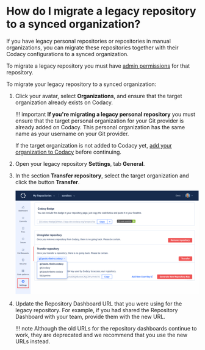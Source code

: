 # How do I migrate a legacy repository to a synced organization?

If you have legacy personal repositories or repositories in manual organizations, you can migrate these repositories together with their Codacy configurations to a synced organization.

To migrate a legacy repository you must have [admin permissions](../../organizations/manual-organizations/administrative-permissions.md) for that repository.

To migrate your legacy repository to a synced organization:

1.  Click your avatar, select **Organizations**, and ensure that the target organization already exists on Codacy.

    !!! important
        **If you're migrating a legacy personal repository** you must ensure that the target personal organization for your Git provider is already added on Codacy. This personal organization has the same name as your username on your Git provider.

    If the target organization is not added to Codacy yet, [add your organization to Codacy](../../organizations/what-are-synced-organizations/#adding-an-organization) before continuing.


1.  Open your legacy repository **Settings**, tab **General**.

1.  In the section **Transfer repository**, select the target organization and click the button **Transfer**.

    ![Migrating your repository](images/repository-migrate.png)

1.  Update the Repository Dashboard URL that you were using for the legacy repository. For example, if you had shared the Repository Dashboard with your team, provide them with the new URL.

    !!! note
        Although the old URLs for the repository dashboards continue to work, they are deprecated and we recommend that you use the new URLs instead.
